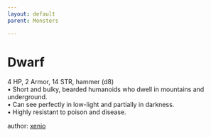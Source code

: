 ```yaml
---
layout: default
parent: Monsters 

--- 
```

# Dwarf
4 HP, 2 Armor, 14 STR, hammer (d8)  
• Short and bulky, bearded humanoids who dwell in mountains and underground.  
• Can see perfectly in low-light and partially in darkness.  
• Highly resistant to poison and disease.  




author: [xenio](https://xenioinabottle.blogspot.com/2021/02/classic-monsters-for-cairnito-part-1.html) 


